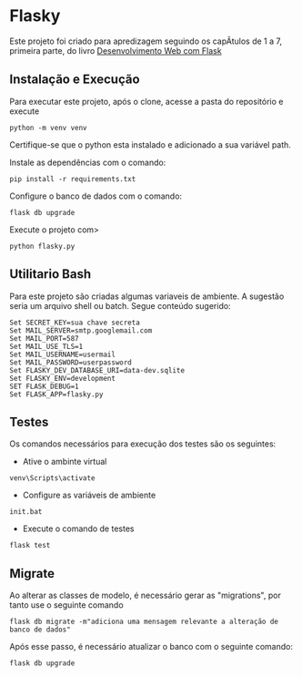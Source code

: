 # Flasky
Este projeto foi criado para apredizagem seguindo os capÃ­tulos de 1 a 7, primeira parte, do livro [Desenvolvimento Web com Flask](https://novatec.com.br/livros/desenvolvimento-web-com-flask/)

## Instalação e Execução
Para executar este projeto, após o clone, acesse a pasta do repositório e execute
```
python -m venv venv
```
Certifique-se que o python esta instalado e adicionado a sua variável path.

Instale as dependências com o comando:
```
pip install -r requirements.txt
```

Configure o banco de dados com o comando:
```
flask db upgrade
```

Execute o projeto com>
```
python flasky.py
```

## Utilitario Bash
Para este projeto são criadas algumas variaveis de ambiente. A sugestão seria um arquivo shell ou batch.
Segue conteúdo sugerido:

```
Set SECRET_KEY=sua chave secreta
Set MAIL_SERVER=smtp.googlemail.com
Set MAIL_PORT=587
Set MAIL_USE_TLS=1
Set MAIL_USERNAME=usermail
Set MAIL_PASSWORD=userpassword
Set FLASKY_DEV_DATABASE_URI=data-dev.sqlite
Set FLASKY_ENV=development
SET FLASK_DEBUG=1
Set FLASK_APP=flasky.py
```

## Testes

Os comandos necessários para execução dos testes são os seguintes:

- Ative o ambinte virtual
```
venv\Scripts\activate
```

- Configure as variáveis de ambiente
```
init.bat
```

- Execute o comando de testes
```
flask test
```

## Migrate

Ao alterar as classes de modelo, é necessário gerar as "migrations", por tanto use o seguinte comando

```
flask db migrate -m"adiciona uma mensagem relevante a alteração de banco de dados"
```

Após esse passo, é necessário atualizar o banco com o seguinte comando:
```
flask db upgrade
```
